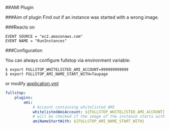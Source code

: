 ##AMI Plugin

###Aim of plugin
Find out if an instance was started with a wrong image.

###Reacts on

```
EVENT SOURCE = "ec2.amazonaws.com"
EVENT NAME = "RunInstances"
```

###Configuration

You can always configure fullstop via environment variable:


    $ export FULLSTOP_WHITELISTED_AMI_ACCOUNT=999999999999
    $ export FULLSTOP_AMI_NAME_START_WITH=Taupage


or modify [application.yml](../../fullstop/src/main/resources/config/application.yml)

```yml
fullstop:
    plugins:
        ami:
            # Account containing whitelisted AMI
            whitelistedAmiAccount: ${FULLSTOP_WHITELISTED_AMI_ACCOUNT}
            # will be checked if the image of the instance starts with this name
            amiNameStartWith: ${FULLSTOP_AMI_NAME_START_WITH}
```
